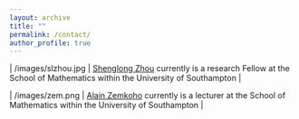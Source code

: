 ```yaml
---
layout: archive
title: ""   
permalink: /contact/
author_profile: true
---
```


| /images/slzhou.jpg   | [Shenglong Zhou](https://shenglongzhou.github.io) currently is a research Fellow at the School of Mathematics within  the University of Southampton                |

| /images/zem.png      | [Alain Zemkoho](http://www.southampton.ac.uk/~abz1e14/) currently is a lecturer at the School of Mathematics within the University of Southampton | 


